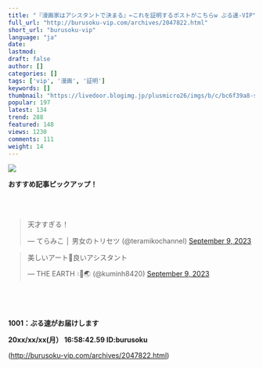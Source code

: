 ```yaml
---
title: "『漫画家はアシスタントで決まる』←これを証明するポストがこちらw ぶる速-VIP"
full_url: "http://burusoku-vip.com/archives/2047822.html"
short_url: "burusoku-vip"
language: "ja"
date: 
lastmod: 
draft: false
author: []
categories: []
tags: ['vip', '漫画', '証明']
keywords: []
thumbnail: "https://livedoor.blogimg.jp/plusmicro26/imgs/b/c/bc6f39a8-s.png"
popular: 197
latest: 134
trend: 288
featured: 148
views: 1230
comments: 111
weight: 14
---
```


![](https://livedoor.blogimg.jp/plusmicro26/imgs/b/c/bc6f39a8-s.png)

<div><p><b>おすすめ記事ピックアップ！</b></p> <p class='g-ad1'> </p> <p class='g-ad2'> </p> <p></p><br> <br> <blockquote class='twitter-tweet'><p dir='ltr' lang='ja'>天才すぎる！</p>— てらみこ │ 男女のトリセツ (@teramikochannel) <a href='https://twitter.com/teramikochannel/status/1700409250307289235?ref_src=twsrc%5Etfw'>September 9, 2023</a></blockquote> <blockquote class='twitter-tweet'><p dir='ltr' lang='ja'>美しいアート🫶良いアシスタント</p>— THE EARTH 💧🌱🌏 (@kuminh8420) <a href='https://twitter.com/kuminh8420/status/1700446693945491746?ref_src=twsrc%5Etfw'>September 9, 2023</a></blockquote> <br> <p id='csw_block'></p> <p id='divSP1'> </p> <br><p><b>1001：ぶる速がお届けします <p> 20xx/xx/xx(月） 16:58:42.59 ID:burusoku</p></b></p> <p class='g-ad1'> </p> <p class='g-ad2'> </p> <p id='divSP'> </p> </div>

(http://burusoku-vip.com/archives/2047822.html)
